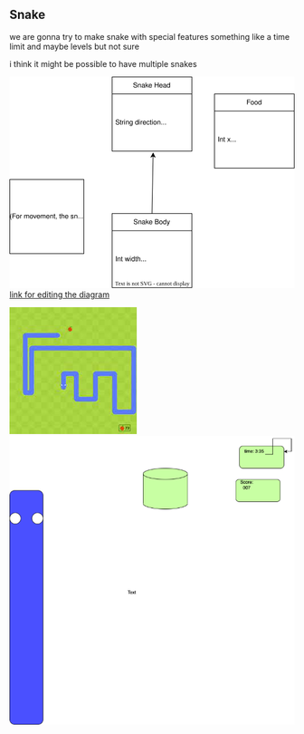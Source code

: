 ## Snake
we are gonna try to make snake with special features something like a time limit and maybe levels but not sure

i think it might be possible to have multiple snakes

![snake class diagram](snakeclassdiagram.drawio.svg)
[link for editing the diagram](https://viewer.diagrams.net/?tags=%7B%7D&highlight=0000ff&edit=https%3A%2F%2Fapp.diagrams.net%2F%3Fmode%3Dgithub%23Hbanananabusiness%252Fproject%252Fmain%252Fsnake%252Fsnakeclassdiagram.drawio.svg&layers=1&nav=1&title=snakeclassdiagram.drawio.svg#R7VjbcpswEP0aT9sHZ7jYpHkMzq1t2knrpmkfFSSDxkJLhRzjfH1XIIyB0PSWpA%2BZyUy0R7uLdvdoWTzyZ2lxqkiWvAfKxMhzaDHyj0ae5078Cf4zyKZC9t39CogVp1apAeb8llnQseiKU5a3FDWA0DxrgxFIySLdwohSsG6rLUC0n5qRmPWAeUREH73iVCcV%2Btrbb%2FAzxuOkfrIbHFQ7KamVbSR5QiisdyD%2FeOTPFICuVmkxY8Ikr87L1ZvNlThfBqdvP%2BbfyWX47vOHL%2BPK2cnvmGxDUEzqP3adzZanmRfcnH0n42D89XLsjw%2BsiXNDxMrmay7JkiF0xgi1cetNncx8zVNBJErhAqSe2x0H5Sjhgp6TDazMEXNNomUthQkofov6ROCWiwBuK2254jstjbmxtD4Vy1Hnoo7b7UDvSdFSPCe5rk8DQpAs59fl%2BYxhSlTMZQhaQ2qV1gnXbJ6RyOiskf7mIDqtD2lTw5RmRYdL9xTC3bIDrxWDlGm1QTvrxZ%2FYrNsbtSXYuuGnW%2Bsku9z0LUjsnYi3vpu648KW%2Fjdo4PZpoBWXsbn3XOG15CBHXiBMMa8VrmKzeoNJqE89sGmPP7BbDG1shjaugSLlZGye2OEmVkmX1FKwZDMQoBCXUJGVC9GBiOCxRFGwhTEzZebYNQ4tnHJKjecwR35gJs5LtaNJg3yyhTEQoPlClM0hQUOGHsIMuNRloaYh%2FmHpZs7edDTFs85QdhsZ%2F4y60jOQeHzCS3IxZPOaGUaHCjTR5Hp71%2F4FcYfbQZ%2B4lqj%2Br%2FLUeSieBoPtKkRiPLerx2hXk%2BDJ29V%2BjwYP2oqeG80%2FbzTBf95oXvcY9vIEi4pTIVYgNbFhbnGSTUzvyW0PwpcTx1HXnLt8QgzlsFvpcWOdKXbDYZWX8y4oyiXRxnIlNRdbfwuuckM9wx%2FjpfRZ%2BylTQOiLng8iaUuju7%2Frh2uzlGzdUtp71eP6PQQgeVbN7AteMPqATcgNOk3IuYMi%2FqM2oYMeRXrZY5Iemk8YlCJB8pxH7fQpWElq8lZeNlZw%2FdWs8bJW0rednaNiV9jUgsRQrJE7qQFj5%2B453rQGGuNSallfMMUxI0xZsIqC0d5n1a8UEMOHlYrY%2Fe9wfKXG7GctYoAQOwWf3lHvGlNMEM1v2jHcxQH7hAvTRHdeegdtvvnTDo2qMK3V7ldXx9Gk8%2Fb0uy2rykPPUUnJbdh%2FMdn3R%2FsTgOcvuwfpUlOv82U3ffJRyfUGZqXngedRBx53gDmPMPGg2PxIVfWV5qc%2B%2F%2FgH)

![snake](https://github.com/banananabusiness/project/blob/main/Images/Snake.png)
![snake](https://github.com/banananabusiness/project/blob/main/Images/Untitled%20Diagram.drawio.png)

